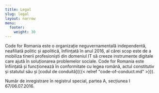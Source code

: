 ```yaml
---
title: Legal
slug: legal
layout: narrow
menu: 
  footer:
    weight: 30
---
```

Code for Romania este o organizație neguvernamentală independentă, neafiliată politic și apolitică, înființată în anul 2016, al cărei scop este de a mobiliza tinerii profesioniști din domeniul IT să creeze instrumente digitale care ajută în soluționarea problemelor sociale. Code for Romania este înființată și funcționează în conformitate cu legea română, actul constitutiv și statutul său și [codul de conduită]({{< relref "code-of-conduct.md" >}}).

Număr de inregistrare în registrul special, partea A, secțiunea I 67/06.07.2016.
